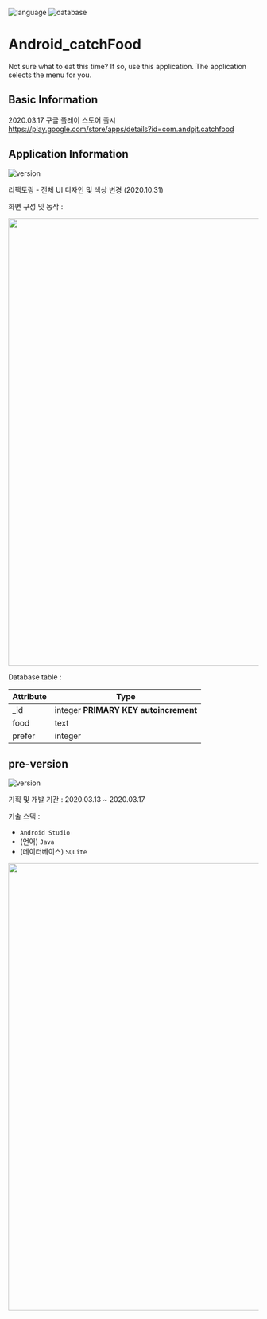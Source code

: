 ![language](https://img.shields.io/badge/language-Java-green)
![database](https://img.shields.io/badge/database-SQLite-d9fff8)

# Android_catchFood

Not sure what to eat this time? If so, use this application. The application selects the menu for you.

## Basic Information

2020.03.17 구글 플레이 스토어 출시
https://play.google.com/store/apps/details?id=com.andpjt.catchfood

## Application Information

![version](https://img.shields.io/badge/ver-2.0.1-e4ff4d)

리팩토링 - 전체 UI 디자인 및 색상 변경 (2020.10.31)

화면 구성 및 동작 :

<image src="./images/ver02-screen.png" width=900 />

Database table :

| Attribute | Type                                  |
| --------- | ------------------------------------- |
| _id       | integer **PRIMARY KEY autoincrement** |
| food      | text                                  |
| prefer    | integer                               |

## pre-version

![version](https://img.shields.io/badge/ver-1.0.8-e4ff4d)

기획 및 개발 기간 : 2020.03.13 ~ 2020.03.17

기술 스택 : 
* `Android Studio`
* (언어) `Java`
* (데이터베이스) `SQLite`

<image src="./images/ver01-screen1.png" width=900 />
